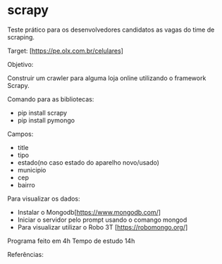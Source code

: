 # scrapy

Teste prático para os desenvolvedores candidatos as vagas do time de scraping.

Target: [https://pe.olx.com.br/celulares]

Objetivo:

Construir um crawler para alguma loja online utilizando o framework Scrapy.

Comando para as bibliotecas:

* pip install scrapy
* pip install pymongo

Campos:

* title
* tipo
* estado(no caso estado do aparelho novo/usado)
* municipio
* cep
* bairro

Para visualizar os dados:

* Instalar o Mongodb[https://www.mongodb.com/]
* Iniciar o servidor pelo prompt usando o comango mongod
* Para visualizar utilizar o Robo 3T [https://robomongo.org/]



Programa feito em 4h
Tempo de estudo 14h

Referências:

